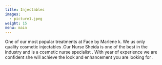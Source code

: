 ```yaml
---
title: Injectables
images:
  - picture1.jpeg
weight: 15
menu: main
---
```

One of our most popular treatments at Face by Marlene k. We us only quality cosmetic injectables .Our Nurse Sheida is one of the best in the industry and is a cosmetic nurse specialist . With year of experience we are confident she will achieve the look and enhancement you are looking for .